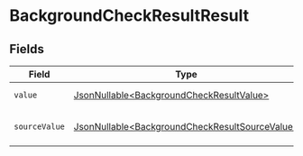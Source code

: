 # BackgroundCheckResultResult


## Fields

| Field                                                                                                          | Type                                                                                                           | Required                                                                                                       | Description                                                                                                    | Example                                                                                                        |
| -------------------------------------------------------------------------------------------------------------- | -------------------------------------------------------------------------------------------------------------- | -------------------------------------------------------------------------------------------------------------- | -------------------------------------------------------------------------------------------------------------- | -------------------------------------------------------------------------------------------------------------- |
| `value`                                                                                                        | [JsonNullable\<BackgroundCheckResultValue>](../../models/components/BackgroundCheckResultValue.md)             | :heavy_minus_sign:                                                                                             | The result of the test.                                                                                        | passed                                                                                                         |
| `sourceValue`                                                                                                  | [JsonNullable\<BackgroundCheckResultSourceValue>](../../models/components/BackgroundCheckResultSourceValue.md) | :heavy_minus_sign:                                                                                             | The source value of the test result.                                                                           | Passed                                                                                                         |